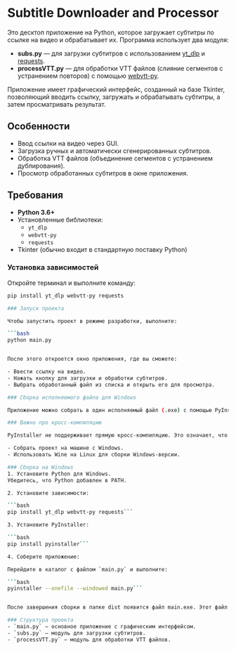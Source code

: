  
# Subtitle Downloader and Processor

Это десктоп приложение на Python, которое загружает субтитры по ссылке на видео и обрабатывает их. Программа использует два модуля:
- **subs.py** — для загрузки субтитров с использованием [yt_dlp](https://github.com/yt-dlp/yt-dlp) и [requests](https://pypi.org/project/requests/).
- **processVTT.py** — для обработки VTT файлов (слияние сегментов с устранением повторов) с помощью [webvtt-py](https://pypi.org/project/webvtt-py/).

Приложение имеет графический интерфейс, созданный на базе Tkinter, позволяющий вводить ссылку, загружать и обрабатывать субтитры, а затем просматривать результат.

## Особенности

- Ввод ссылки на видео через GUI.
- Загрузка ручных и автоматически сгенерированных субтитров.
- Обработка VTT файлов (объединение сегментов с устранением дублирования).
- Просмотр обработанных субтитров в окне приложения.

## Требования

- **Python 3.6+**
- Установленные библиотеки:
  - `yt_dlp`
  - `webvtt-py`
  - `requests`
- Tkinter (обычно входит в стандартную поставку Python)

### Установка зависимостей

Откройте терминал и выполните команду:

```bash
pip install yt_dlp webvtt-py requests

### Запуск проекта

Чтобы запустить проект в режиме разработки, выполните:

```bash
python main.py


После этого откроется окно приложения, где вы сможете:

- Ввести ссылку на видео.
- Нажать кнопку для загрузки и обработки субтитров.
- Выбрать обработанный файл из списка и открыть его для просмотра.

### Сборка исполняемого файла для Windows

Приложение можно собрать в один исполняемый файл (.exe) с помощью PyInstaller.

### Важно про кросс-компиляцию

PyInstaller не поддерживает прямую кросс-компиляцию. Это означает, что если вы собираете проект на Linux, то по умолчанию получите Linux-исполняемый файл. Чтобы создать Windows .exe, можно:

- Собрать проект на машине с Windows.
- Использовать Wine на Linux для сборки Windows-версии.

### Сборка на Windows
1. Установите Python для Windows.
Убедитесь, что Python добавлен в PATH.

2. Установите зависимости:

```bash
pip install yt_dlp webvtt-py requests```

3. Установите PyInstaller:

```bash
pip install pyinstaller```

4. Соберите приложение:

Перейдите в каталог с файлом `main.py` и выполните:

```bash
pyinstaller --onefile --windowed main.py```


После завершения сборки в папке dist появится файл main.exe. Этот файл можно переносить и запускать на компьютерах с Windows.

### Структура проекта
- `main.py` — основное приложение с графическим интерфейсом.
- `subs.py` — модуль для загрузки субтитров.
- `processVTT.py` — модуль для обработки VTT файлов.

